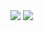 <img src="https://readme-typing-svg.herokuapp.com?color=FF3A32&width=500&lines=just+an+ordinary+boy+in+the+cruel+world">
<img src="https://hits.seeyoufarm.com/api/count/incr/badge.svg?url=https%3A%2F%2Fgithub.com%2Fclonerxyz&count_bg=%2379C83D&title_bg=%23555555&icon=&icon_color=%23E7E7E7&title=lapo?&edge_flat=false"/>
